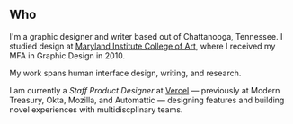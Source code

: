 ## Who

I'm a graphic designer and writer based out of Chattanooga, Tennessee. I studied design at [Maryland Institute College of Art](https://www.mica.edu/graduate-programs/graphic-design-mfa/), where I received my MFA in Graphic Design in 2010.

My work spans human interface design, writing, and research.

I am currently a _Staff Product Designer_ at [Vercel](https://vercel.com/design) — previously at Modern Treasury, Okta, Mozilla, and Automattic — designing features and building novel experiences with multidiscplinary teams.
